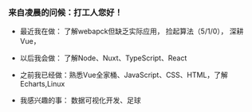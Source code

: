 ### 来自凌晨的问候：打工人您好！


-  最近我在做：
 了解webapck但缺乏实际应用，
 捡起算法（5/1/0），
 深耕Vue，

- 以后我会做：
  了解Node、Nuxt、TypeScript、React

-  之前我已经做：熟悉Vue全家桶、JavaScript、CSS、HTML，了解Echarts,Linux
- 我感兴趣的事：
  数据可视化开发、足球


